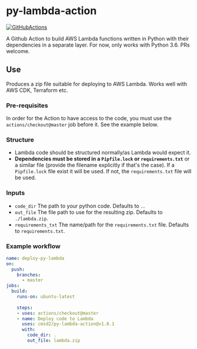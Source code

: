 # py-lambda-action

[![GitHubActions](https://img.shields.io/badge/listed%20on-GitHubActions-blue.svg)](https://github-actions.netlify.com/py-lambda)

A Github Action to build AWS Lambda functions written in Python with their dependencies in a separate layer. For now, only works with Python 3.6. PRs welcome.

## Use
Produces a zip file suitable for deploying to AWS Lambda.
Works well with AWS CDK, Terraform etc.

### Pre-requisites
In order for the Action to have access to the code, you must use the `actions/checkout@master` job before it. See the example below.

### Structure
- Lambda code should be structured normally/as Lambda would expect it.
- **Dependencies must be stored in a `Pipfile.lock` or `requirements.txt`** or a similar file (provide the filename explicitly if that's the case). If a `Pipfile.lock` file exist it will be used. If not, the `requirements.txt` file will be used.

### Inputs
- `code_dir`
    The path to your python code. Defaults to `.`.
- `out_file`
    The file path to use for the resulting zip. Defaults to `./lambda.zip`.
- `requirements_txt`
    The name/path for the `requirements.txt` file. Defaults to `requirements.txt`.

### Example workflow
```yaml
name: deploy-py-lambda
on:
  push:
    branches:
      - master
jobs:
  build:
    runs-on: ubuntu-latest
    
    steps:
    - uses: actions/checkout@master
    - name: Deploy code to Lambda
      uses: cmsd2/py-lambda-action@v1.0.1
      with:
        code_dir: .
        out_file: lambda.zip
```
